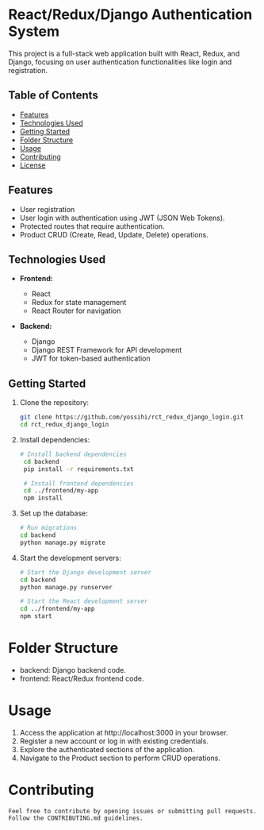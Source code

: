 # React/Redux/Django Authentication System

This project is a full-stack web application built with React, Redux, and Django, focusing on user authentication functionalities like login and registration.

## Table of Contents

- [Features](#features)
- [Technologies Used](#technologies-used)
- [Getting Started](#getting-started)
- [Folder Structure](#folder-structure)
- [Usage](#usage)
- [Contributing](#contributing)
- [License](#license)

## Features

- User registration
- User login with authentication using JWT (JSON Web Tokens).
- Protected routes that require authentication.
- Product CRUD (Create, Read, Update, Delete) operations.

## Technologies Used

- **Frontend:**
  - React
  - Redux for state management
  - React Router for navigation

- **Backend:**
  - Django
  - Django REST Framework for API development
  - JWT for token-based authentication

## Getting Started

1. Clone the repository:

   ```bash
   git clone https://github.com/yossihi/rct_redux_django_login.git
   cd rct_redux_django_login

2. Install dependencies:

   ```bash
   # Install backend dependencies
    cd backend
    pip install -r requirements.txt

    # Install frontend dependencies
    cd ../frontend/my-app
    npm install

3. Set up the database:
    ```bash
    # Run migrations
    cd backend
    python manage.py migrate

4. Start the development servers:
    ```bash
    # Start the Django development server
    cd backend
    python manage.py runserver

    # Start the React development server
    cd ../frontend/my-app
    npm start

# Folder Structure
- backend: Django backend code.
- frontend: React/Redux frontend code.

# Usage
1. Access the application at http://localhost:3000 in your browser.
2. Register a new account or log in with existing credentials.
3. Explore the authenticated sections of the application.
4. Navigate to the Product section to perform CRUD operations.

# Contributing
    Feel free to contribute by opening issues or submitting pull requests. Follow the CONTRIBUTING.md guidelines.